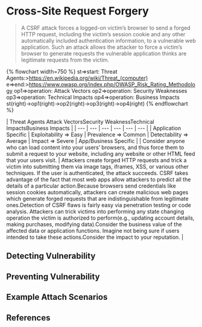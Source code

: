 # Cross-Site Request Forgery

> A CSRF attack forces a logged-on victim’s browser to send a forged HTTP request, including the victim’s session cookie and any other automatically included authentication information, to a vulnerable web application. Such an attack allows the attacker to force a victim’s browser to generate requests the vulnerable application thinks are legitimate requests from the victim.

{% flowchart width=750 %}
st=>start: Threat Agents:>https://en.wikipedia.org/wiki/Threat_(computer)
e=>end:>https://www.owasp.org/index.php/OWASP_Risk_Rating_Methodology
op1=>operation: Attack Vectors
op2=>operation: Security Weaknesses
op3=>operation: Technical Impacts
op4=>operation: Business Impacts
st(right)->op1(right)->op2(right)->op3(right)->op4(right)
{% endflowchart %}

| Threat Agents <td>Attack Vectors</td><td colspan="2">Security Weakness</td><td>Technical Impacts</td><td>Business Impacts</td> |
| --- | --- | --- | --- | --- | --- |
| Application Specific | Exploitability => Easy | Prevalence => Common | Detectability => Average | Impact => Severe | App/Business Specific |
| Consider anyone who can load content into your users’ browsers, and thus force them to submit a request to your website, including any website or other HTML feed that your users visit. | Attackers create forged HTTP requests and trick a victim into submitting them via image tags, iframes, XSS, or various other techniques. If the user is authenticated, the attack succeeds. <td colspan="2">CSRF takes advantage of the fact that most web apps allow attackers to predict all the details of a particular action.Because browsers send credentials like session cookies automatically, attackers can create malicious web pages which generate forged requests that are indistinguishable from legitimate ones.Detection of CSRF flaws is fairly easy via penetration testing or code analysis.</td> <td>Attackers can trick victims into performing any state changing operation the victim is authorized to perform(e.g., updating account details, making purchases, modifying data).</td><td>Consider the business value of the affected data or application functions. Imagine not being sure if users intended to take these actions.Consider the impact to your reputation.</td> |

## Detecting Vulnerability



## Preventing Vulnerability



## Example Attach Scenarios


## References

